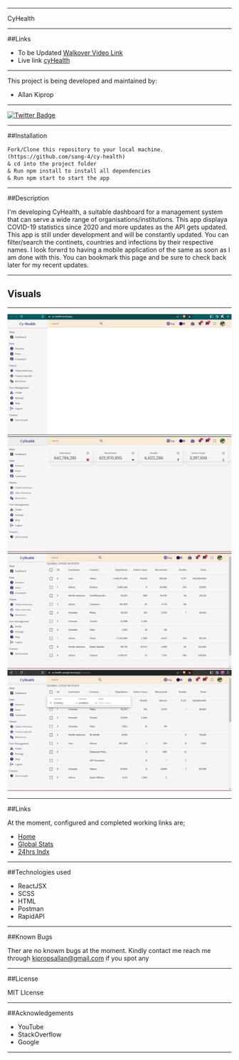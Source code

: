 
---
CyHealth

---

##Links
* To be Updated [Walkover Video Link](https://www.loom.com/share/6bb9f90e60ce4171873d3905cb940fd3)
* Live link [cyHealth](https://cy-health-asangk.vercel.app)

---

This project is being developed and maintained by:
* Allan Kiprop
---
<div id="badges">
  <a href="https://twitter.com/asan_gk">
    <img src="https://img.shields.io/badge/Twitter-blue?style=for-the-badge&logo=twitter&logoColor=white" alt="Twitter Badge"/>
  </a
</div>

---

##Installation

```
Fork/Clone this repository to your local machine.(https://github.com/sang-4/cy-health)
& cd into the project folder
& Run npm install to install all dependencies
& Run npm start to start the app
```

---
##Description

I'm developing CyHealth, a suitable  dashboard for a management system that can serve a wide range of organisations/institutions. This app displaya COVID-19 statistics since 2020 and more updates as the API gets updated. This app is still under development and will be constantly updated. You can filter/search the continets, countries and infections by their respective names. I look forwrd to having a mobile application of the same as soon as I am done with this. You can bookmark this page and be sure to check back later for my recent updates.

---

## Visuals

---

![alt text](./readmephotos/cyhealth.png)
![alt text](./readmephotos/dash.png)
![alt text](./readmephotos/global.png)
![alt text](./readmephotos/search.png)


---

##Links

At the moment, configured and completed working links are;

* [Home](https://cy-health-asangk.vercel.app/)
* [Global Stats](https://cy-health-asangk.vercel.app/countries)
* [24hrs Indx](https://cy-health-asangk.vercel.app/single)


---
##Technologies used

* ReactJSX
* SCSS
* HTML
* Postman
* RapidAPI

---

##Known Bugs

Ther are no knowm bugs at the moment. Kindly contact me reach me through kipropsallan@gmail.com if you spot any

---

##License

MIT LIcense

---

##Acknowledgements

* YouTube
* StackOverflow
* Google

---








